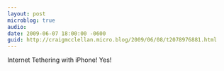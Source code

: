 ```yaml
---
layout: post
microblog: true
audio: 
date: 2009-06-07 18:00:00 -0600
guid: http://craigmcclellan.micro.blog/2009/06/08/t2078976881.html
---
```

Internet Tethering with iPhone! Yes!
